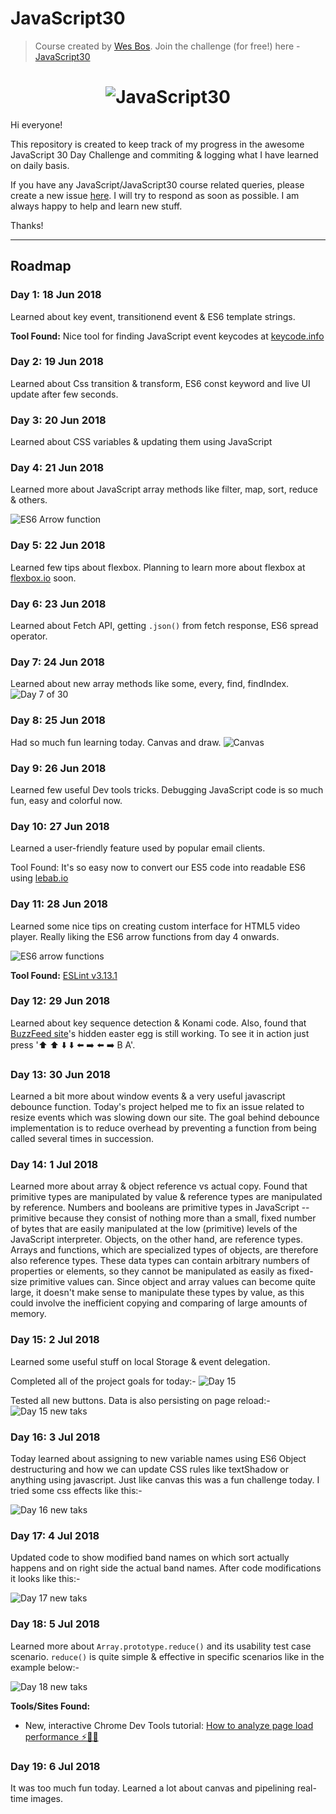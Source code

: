 # JavaScript30

> Course created by [Wes Bos](https://github.com/wesbos). Join the challenge (for free!) here - [JavaScript30](https://javascript30.com/account)

<h1 align="center">
  <img src="https://javascript30.com/images/JS3-social-share.png" style="max-width:100%" alt="JavaScript30" />
</h1>

Hi everyone!

This repository is created to keep track of my progress in the awesome JavaScript 30 Day Challenge
and commiting & logging what I have learned on daily basis.

If you have any JavaScript/JavaScript30 course related queries, please create a new issue [here](https://github.com/kenneth1870/JavaScript30/issues/new). I will try to respond as soon as possible. I am always happy to help and learn new stuff.

Thanks!

* * *

## Roadmap

### Day 1: 18 Jun 2018

 Learned about key event, transitionend event & ES6 template strings.

**Tool Found:** Nice tool for finding JavaScript event keycodes at [keycode.info](http://keycode.info/)

### Day 2: 19 Jun 2018

 Learned about Css transition & transform, ES6 const keyword and live UI update after few seconds.

### Day 3: 20 Jun 2018

 Learned about CSS variables & updating them using JavaScript

### Day 4: 21 Jun 2018

 Learned more about JavaScript array methods like filter, map, sort, reduce & others.

 ![ES6 Arrow function](https://pbs.twimg.com/media/C0V10qtUcAAct4D.jpg)

### Day 5: 22 Jun 2018

Learned few tips about flexbox. Planning to learn more about flexbox at [flexbox.io](http://flexbox.io/) soon.

### Day 6: 23 Jun 2018

Learned about Fetch API, getting `.json()` from fetch response, ES6 spread operator.

### Day 7: 24 Jun 2018

Learned about new array methods like some, every, find, findIndex.
![Day 7 of 30](https://pbs.twimg.com/media/C07gdtqUAAAtlyM.jpg)

### Day 8: 25 Jun 2018

Had so much fun learning today. Canvas and draw.
![Canvas](https://pbs.twimg.com/media/C1QFNMYUsAA9cxC.jpg)

### Day 9: 26 Jun 2018

Learned few useful Dev tools tricks. Debugging JavaScript code is so much fun, easy and colorful now.

### Day 10: 27 Jun 2018

Learned a user-friendly feature used by popular email clients.

Tool Found: It's so easy now to convert our ES5 code into readable ES6 using [lebab.io](https://lebab.io/try-it)

### Day 11: 28 Jun 2018

 Learned some nice tips on creating custom interface for HTML5 video player. Really liking the ES6 arrow functions from day 4 onwards.

![ES6 arrow functions](https://pbs.twimg.com/media/C1vYSZ7XUAEqZXS.jpg)

**Tool Found:** [ESLint v3.13.1](http://eslint.org/blog/2017/01/eslint-v3.13.1-released)

### Day 12: 29 Jun 2018

Learned about key sequence detection & Konami code. Also, found that [BuzzFeed site](https://www.buzzfeed.com/)'s hidden easter egg is still working. To see it in action just press ':arrow_up: :arrow_up: :arrow_down: :arrow_down: :arrow_left: :arrow_right: :arrow_left: :arrow_right: B A'.

### Day 13: 30 Jun 2018

Learned a bit more about window events & a very useful javascript debounce function. Today's project helped me to fix an issue related to resize events which was slowing down our site. The goal behind debounce implementation is to reduce overhead by preventing a function from being called several times in succession.

### Day 14: 1 Jul 2018

 Learned more about array & object reference vs actual copy. Found that primitive types are manipulated by value & reference types are manipulated by reference. Numbers and booleans are primitive types in JavaScript -- primitive because they consist of nothing more than a small, fixed number of bytes that are easily manipulated at the low (primitive) levels of the JavaScript interpreter. Objects, on the other hand, are reference types. Arrays and functions, which are specialized types of objects, are therefore also reference types. These data types can contain arbitrary numbers of properties or elements, so they cannot be manipulated as easily as fixed-size primitive values can. Since object and array values can become quite large, it doesn't make sense to manipulate these types by value, as this could involve the inefficient copying and comparing of large amounts of memory.

### Day 15: 2 Jul 2018

Learned some useful stuff on local Storage & event delegation.

Completed all of the project goals for today:-
![Day 15](https://pbs.twimg.com/media/C2EWpE7XgAAG3sp.jpg)

Tested all new buttons. Data is also persisting on page reload:-
![Day 15 new taks](https://pbs.twimg.com/media/C2EYda5XUAAdUdh.jpg)

### Day 16: 3 Jul 2018
Today learned about assigning to new variable names using ES6 Object destructuring and how we can update CSS rules like textShadow or anything using javascript. Just like canvas this was a fun challenge today. I tried some css effects like this:-

![Day 16 new taks](https://pbs.twimg.com/media/C2IFDhkWQAAv-Ck.jpg)

### Day 17: 4 Jul 2018
Updated code to show modified band names on which sort actually happens and on right side the actual band names. After code modifications it looks like this:-

![Day 17 new taks](https://pbs.twimg.com/media/C2N0IDsWIAA9hLT.jpg)

### Day 18: 5 Jul 2018
Learned more about `Array.prototype.reduce()` and its usability test case scenario. `reduce()` is quite simple & effective in specific scenarios like in the example below:-

![Day 18 new taks](https://pbs.twimg.com/media/C2eCp-xWgAAbhJz.jpg)

**Tools/Sites Found:**
 - New, interactive Chrome Dev Tools tutorial: [How to analyze page load performance ⚡️🚀🔎](https://developers.google.com/web/tools/chrome-devtools/network-performance/)
### Day 19: 6 Jul 2018
It was too much fun today. Learned a lot about canvas and pipelining real-time images.
